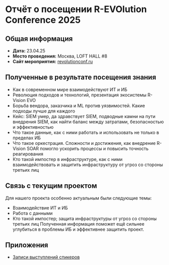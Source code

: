 # Отчёт о посещении R-EVOlution Conference 2025

## Общая информация
- **Дата:** 23.04.25
- **Место проведения:** Москва, LOFT HALL #8
- **Сайт мероприятия:** [revolutionconf.ru](https://revolutionconf.ru)

## Полученные в результате посещения знания
- Как в современном мире взаимодействуют ИТ и ИБ
- Революция подходов и технологий, презентация экосистемы R-Vision EVO
- Борьба вендора, заказчика и ML против уязвимостей. Какие подходы лучше для каждого
- Кейс: SIEM умер, да здравствует SIEM, подводные камни на пути внедрения SIEM, как найти баланс между затратами, безопасностью и эффективностью
- Что такое данные, как с ними работать и использовать не только в пределах ИБ
- Что такое оркестрация. Сложности и достижения, как внедрение R-Vision SOAR помогло ускорить процессы и повысить точность реагирования
- Кто такой импостер в инфраструктуре, как с ними взаимодействовать и защитить инфраструктуру от угроз со стороны третьих лиц

## Связь с текущим проектом
Для нашего проекта особенно актуальным были следующие темы:
- Взаимодействие ИТ и ИБ
- Работа с данными
- Кто такой импостер; защита инфраструктуры от угроз со стороны третьих лиц
Полученная информация поможет ещё сильнее углубиться в проблемы ИБ и эффективнее защитить проект.

## Приложения
- [Записи выступлений спикеров](https://rutube.ru/plst/970781?r=wd)